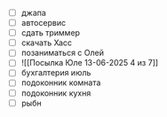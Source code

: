 - [ ] джапа
- [ ] автосервис
- [ ] сдать триммер
- [ ] скачать Хасс
- [ ] позаниматься с Олей
- [ ] ![[Посылка Юле 13-06-2025 4 из 7]]
- [ ] бухгалтерия июль
- [ ] подоконник комната
- [ ] подоконник кухня
- [ ] рыбн
